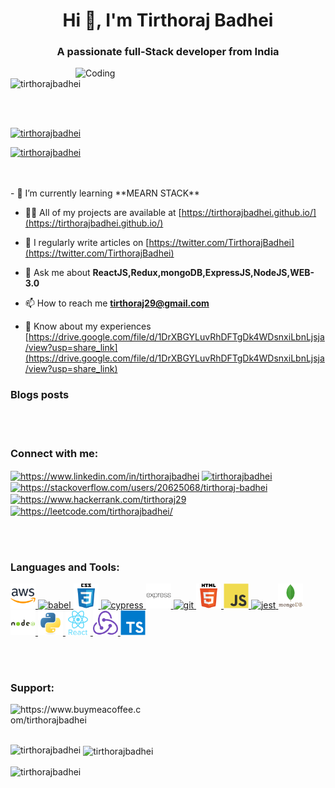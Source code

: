 <h1 align="center">Hi 👋, I'm Tirthoraj Badhei</h1>
<h3 align="center">A passionate full-Stack developer from India</h3>
<img align="right" alt="Coding" width="400" src="https://media0.giphy.com/media/qgQUggAC3Pfv687qPC/giphy.gif">
<p align="left"> <img src="https://komarev.com/ghpvc/?username=tirthorajbadhei&label=Profile%20views&color=0e75b6&style=flat" alt="tirthorajbadhei" /> </p>
 <br />
    <br />
<p align="left"> <a href="https://github.com/ryo-ma/github-profile-trophy"><img src="https://github-profile-trophy.vercel.app/?username=tirthorajbadhei" alt="tirthorajbadhei" /></a> </p>

<p align="left"> <a href="https://twitter.com/tirthorajbadhei" target="blank"><img src="https://img.shields.io/twitter/follow/tirthorajbadhei?logo=twitter&style=for-the-badge" alt="tirthorajbadhei" /></a> </p>
 <br />
    <br />
- 🌱 I’m currently learning **MEARN STACK**

- 👨‍💻 All of my projects are available at [https://tirthorajbadhei.github.io/](https://tirthorajbadhei.github.io/)

- 📝 I regularly write articles on [https://twitter.com/TirthorajBadhei](https://twitter.com/TirthorajBadhei)

- 💬 Ask me about **ReactJS,Redux,mongoDB,ExpressJS,NodeJS,WEB-3.0**

- 📫 How to reach me **tirthoraj29@gmail.com**

- 📄 Know about my experiences [https://drive.google.com/file/d/1DrXBGYLuvRhDFTgDk4WDsnxiLbnLjsja/view?usp=share_link](https://drive.google.com/file/d/1DrXBGYLuvRhDFTgDk4WDsnxiLbnLjsja/view?usp=share_link)

### Blogs posts
<!-- BLOG-POST-LIST:START -->
<!-- BLOG-POST-LIST:END -->
 <br />
    <br />
<h3 align="left">Connect with me:</h3>
<p align="left">
<a href="https://linkedin.com/in/https://www.linkedin.com/in/tirthorajbadhei" target="blank"><img align="center" src="https://raw.githubusercontent.com/rahuldkjain/github-profile-readme-generator/master/src/images/icons/Social/linked-in-alt.svg" alt="https://www.linkedin.com/in/tirthorajbadhei" height="30" width="40" /></a>
<a href="https://twitter.com/tirthorajbadhei" target="blank"><img align="center" src="https://raw.githubusercontent.com/rahuldkjain/github-profile-readme-generator/master/src/images/icons/Social/twitter.svg" alt="tirthorajbadhei" height="30" width="40" /></a>
<a href="https://stackoverflow.com/users/https://stackoverflow.com/users/20625068/tirthoraj-badhei" target="blank"><img align="center" src="https://raw.githubusercontent.com/rahuldkjain/github-profile-readme-generator/master/src/images/icons/Social/stack-overflow.svg" alt="https://stackoverflow.com/users/20625068/tirthoraj-badhei" height="30" width="40" /></a>
<a href="https://www.hackerrank.com/https://www.hackerrank.com/tirthoraj29" target="blank"><img align="center" src="https://raw.githubusercontent.com/rahuldkjain/github-profile-readme-generator/master/src/images/icons/Social/hackerrank.svg" alt="https://www.hackerrank.com/tirthoraj29" height="30" width="40" /></a>
<a href="https://www.leetcode.com/https://leetcode.com/tirthorajbadhei/" target="blank"><img align="center" src="https://raw.githubusercontent.com/rahuldkjain/github-profile-readme-generator/master/src/images/icons/Social/leet-code.svg" alt="https://leetcode.com/tirthorajbadhei/" height="30" width="40" /></a>
</p>
 <br />
    <br />
<h3 align="left">Languages and Tools:</h3>
<p align="left"> <a href="https://aws.amazon.com" target="_blank" rel="noreferrer"> <img src="https://raw.githubusercontent.com/devicons/devicon/master/icons/amazonwebservices/amazonwebservices-original-wordmark.svg" alt="aws" width="40" height="40"/> </a> <a href="https://babeljs.io/" target="_blank" rel="noreferrer"> <img src="https://www.vectorlogo.zone/logos/babeljs/babeljs-icon.svg" alt="babel" width="40" height="40"/> </a> <a href="https://www.w3schools.com/css/" target="_blank" rel="noreferrer"> <img src="https://raw.githubusercontent.com/devicons/devicon/master/icons/css3/css3-original-wordmark.svg" alt="css3" width="40" height="40"/> </a> <a href="https://www.cypress.io" target="_blank" rel="noreferrer"> <img src="https://raw.githubusercontent.com/simple-icons/simple-icons/6e46ec1fc23b60c8fd0d2f2ff46db82e16dbd75f/icons/cypress.svg" alt="cypress" width="40" height="40"/> </a> <a href="https://expressjs.com" target="_blank" rel="noreferrer"> <img src="https://raw.githubusercontent.com/devicons/devicon/master/icons/express/express-original-wordmark.svg" alt="express" width="40" height="40"/> </a> <a href="https://git-scm.com/" target="_blank" rel="noreferrer"> <img src="https://www.vectorlogo.zone/logos/git-scm/git-scm-icon.svg" alt="git" width="40" height="40"/> </a> <a href="https://www.w3.org/html/" target="_blank" rel="noreferrer"> <img src="https://raw.githubusercontent.com/devicons/devicon/master/icons/html5/html5-original-wordmark.svg" alt="html5" width="40" height="40"/> </a> <a href="https://developer.mozilla.org/en-US/docs/Web/JavaScript" target="_blank" rel="noreferrer"> <img src="https://raw.githubusercontent.com/devicons/devicon/master/icons/javascript/javascript-original.svg" alt="javascript" width="40" height="40"/> </a> <a href="https://jestjs.io" target="_blank" rel="noreferrer"> <img src="https://www.vectorlogo.zone/logos/jestjsio/jestjsio-icon.svg" alt="jest" width="40" height="40"/> </a> <a href="https://www.mongodb.com/" target="_blank" rel="noreferrer"> <img src="https://raw.githubusercontent.com/devicons/devicon/master/icons/mongodb/mongodb-original-wordmark.svg" alt="mongodb" width="40" height="40"/> </a> <a href="https://nodejs.org" target="_blank" rel="noreferrer"> <img src="https://raw.githubusercontent.com/devicons/devicon/master/icons/nodejs/nodejs-original-wordmark.svg" alt="nodejs" width="40" height="40"/> </a> <a href="https://www.python.org" target="_blank" rel="noreferrer"> <img src="https://raw.githubusercontent.com/devicons/devicon/master/icons/python/python-original.svg" alt="python" width="40" height="40"/> </a> <a href="https://reactjs.org/" target="_blank" rel="noreferrer"> <img src="https://raw.githubusercontent.com/devicons/devicon/master/icons/react/react-original-wordmark.svg" alt="react" width="40" height="40"/> </a> <a href="https://redux.js.org" target="_blank" rel="noreferrer"> <img src="https://raw.githubusercontent.com/devicons/devicon/master/icons/redux/redux-original.svg" alt="redux" width="40" height="40"/> </a> <a href="https://www.typescriptlang.org/" target="_blank" rel="noreferrer"> <img src="https://raw.githubusercontent.com/devicons/devicon/master/icons/typescript/typescript-original.svg" alt="typescript" width="40" height="40"/> </a> </p>
 <br />
    <br />
<h3 align="left">Support:</h3>
<p><a href="https://www.buymeacoffee.com/https://www.buymeacoffee.com/tirthorajbadhei"> <img align="left" src="https://cdn.buymeacoffee.com/buttons/v2/default-yellow.png" height="50" width="210" alt="https://www.buymeacoffee.com/tirthorajbadhei" /></a></p><br><br>
 <br />
   
<p><img align="left" src="https://github-readme-stats.vercel.app/api/top-langs?username=tirthorajbadhei&show_icons=true&locale=en&layout=compact" alt="tirthorajbadhei" /></p>

<p>&nbsp;<img align="center" src="https://github-readme-stats.vercel.app/api?username=tirthorajbadhei&show_icons=true&locale=en" alt="tirthorajbadhei" /></p>

<p><img align="center" src="https://github-readme-streak-stats.herokuapp.com/?user=tirthorajbadhei&" alt="tirthorajbadhei" /></p>
